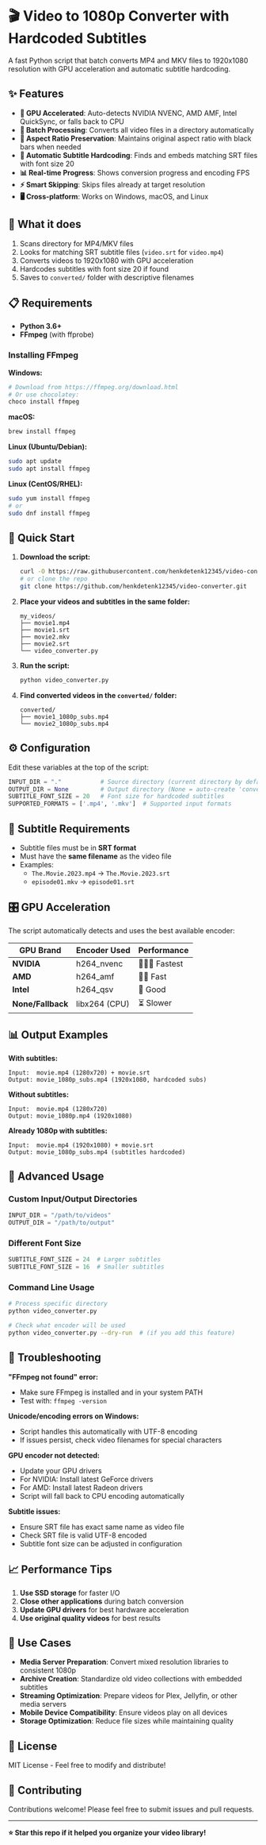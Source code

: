 # 🎬 Video to 1080p Converter with Hardcoded Subtitles

A fast Python script that batch converts MP4 and MKV files to 1920x1080 resolution with GPU acceleration and automatic subtitle hardcoding.

## ✨ Features

- **🚀 GPU Accelerated**: Auto-detects NVIDIA NVENC, AMD AMF, Intel QuickSync, or falls back to CPU
- **📁 Batch Processing**: Converts all video files in a directory automatically
- **📐 Aspect Ratio Preservation**: Maintains original aspect ratio with black bars when needed
- **📝 Automatic Subtitle Hardcoding**: Finds and embeds matching SRT files with font size 20
- **📊 Real-time Progress**: Shows conversion progress and encoding FPS
- **⚡ Smart Skipping**: Skips files already at target resolution
- **🖥️ Cross-platform**: Works on Windows, macOS, and Linux

## 🎯 What it does

1. Scans directory for MP4/MKV files
2. Looks for matching SRT subtitle files (`video.srt` for `video.mp4`)
3. Converts videos to 1920x1080 with GPU acceleration
4. Hardcodes subtitles with font size 20 if found
5. Saves to `converted/` folder with descriptive filenames

## 📋 Requirements

- **Python 3.6+**
- **FFmpeg** (with ffprobe)

### Installing FFmpeg

**Windows:**
```bash
# Download from https://ffmpeg.org/download.html
# Or use chocolatey:
choco install ffmpeg
```

**macOS:**
```bash
brew install ffmpeg
```

**Linux (Ubuntu/Debian):**
```bash
sudo apt update
sudo apt install ffmpeg
```

**Linux (CentOS/RHEL):**
```bash
sudo yum install ffmpeg
# or
sudo dnf install ffmpeg
```

## 🚀 Quick Start

1. **Download the script:**
   ```bash
   curl -O https://raw.githubusercontent.com/henkdetenk12345/video-converter/main/video_converter.py
   # or clone the repo
   git clone https://github.com/henkdetenk12345/video-converter.git
   ```

2. **Place your videos and subtitles in the same folder:**
   ```
   my_videos/
   ├── movie1.mp4
   ├── movie1.srt
   ├── movie2.mkv
   ├── movie2.srt
   └── video_converter.py
   ```

3. **Run the script:**
   ```bash
   python video_converter.py
   ```

4. **Find converted videos in the `converted/` folder:**
   ```
   converted/
   ├── movie1_1080p_subs.mp4
   └── movie2_1080p_subs.mp4
   ```

## ⚙️ Configuration

Edit these variables at the top of the script:

```python
INPUT_DIR = "."           # Source directory (current directory by default)
OUTPUT_DIR = None         # Output directory (None = auto-create 'converted' folder)
SUBTITLE_FONT_SIZE = 20   # Font size for hardcoded subtitles
SUPPORTED_FORMATS = ['.mp4', '.mkv']  # Supported input formats
```

## 📝 Subtitle Requirements

- Subtitle files must be in **SRT format**
- Must have the **same filename** as the video file
- Examples:
  - `The.Movie.2023.mp4` → `The.Movie.2023.srt`
  - `episode01.mkv` → `episode01.srt`

## 🎛️ GPU Acceleration

The script automatically detects and uses the best available encoder:

| GPU Brand | Encoder Used | Performance |
|-----------|-------------|-------------|
| **NVIDIA** | h264_nvenc | 🚀🚀🚀 Fastest |
| **AMD** | h264_amf | 🚀🚀 Fast |
| **Intel** | h264_qsv | 🚀 Good |
| **None/Fallback** | libx264 (CPU) | ⏳ Slower |

## 📊 Output Examples

**With subtitles:**
```
Input:  movie.mp4 (1280x720) + movie.srt
Output: movie_1080p_subs.mp4 (1920x1080, hardcoded subs)
```

**Without subtitles:**
```
Input:  movie.mp4 (1280x720)
Output: movie_1080p.mp4 (1920x1080)
```

**Already 1080p with subtitles:**
```
Input:  movie.mp4 (1920x1080) + movie.srt
Output: movie_1080p_subs.mp4 (subtitles hardcoded)
```

## 🔧 Advanced Usage

### Custom Input/Output Directories

```python
INPUT_DIR = "/path/to/videos"
OUTPUT_DIR = "/path/to/output"
```

### Different Font Size

```python
SUBTITLE_FONT_SIZE = 24  # Larger subtitles
SUBTITLE_FONT_SIZE = 16  # Smaller subtitles
```

### Command Line Usage

```bash
# Process specific directory
python video_converter.py

# Check what encoder will be used
python video_converter.py --dry-run  # (if you add this feature)
```

## 🐛 Troubleshooting

**"FFmpeg not found" error:**
- Make sure FFmpeg is installed and in your system PATH
- Test with: `ffmpeg -version`

**Unicode/encoding errors on Windows:**
- Script handles this automatically with UTF-8 encoding
- If issues persist, check video filenames for special characters

**GPU encoder not detected:**
- Update your GPU drivers
- For NVIDIA: Install latest GeForce drivers
- For AMD: Install latest Radeon drivers
- Script will fall back to CPU encoding automatically

**Subtitle issues:**
- Ensure SRT file has exact same name as video file
- Check SRT file is valid UTF-8 encoded
- Subtitle font size can be adjusted in configuration

## 📈 Performance Tips

1. **Use SSD storage** for faster I/O
2. **Close other applications** during batch conversion
3. **Update GPU drivers** for best hardware acceleration
4. **Use original quality videos** for best results

## 🎯 Use Cases

- **Media Server Preparation**: Convert mixed resolution libraries to consistent 1080p
- **Archive Creation**: Standardize old video collections with embedded subtitles
- **Streaming Optimization**: Prepare videos for Plex, Jellyfin, or other media servers
- **Mobile Device Compatibility**: Ensure videos play on all devices
- **Storage Optimization**: Reduce file sizes while maintaining quality

## 📄 License

MIT License - Feel free to modify and distribute!

## 🤝 Contributing

Contributions welcome! Please feel free to submit issues and pull requests.

---

**⭐ Star this repo if it helped you organize your video library!**
